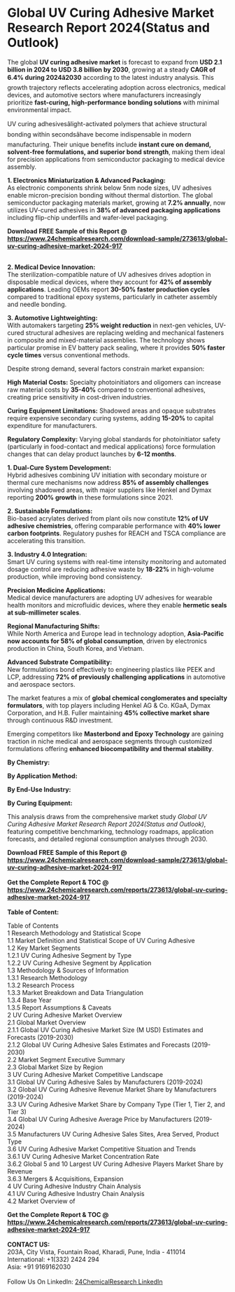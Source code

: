 <h1>Global UV Curing Adhesive Market Research Report 2024(Status and Outlook)</h1><p>The global <strong>UV curing adhesive market</strong> is forecast to expand from <strong>USD 2.1 billion in 2024 to USD 3.8 billion by 2030</strong>, growing at a steady <strong>CAGR of 6.4% during 2024â2030</strong> according to the latest industry analysis. This growth trajectory reflects accelerating adoption across electronics, medical devices, and automotive sectors where manufacturers increasingly prioritize <strong>fast-curing, high-performance bonding solutions</strong> with minimal environmental impact.</p><p>UV curing adhesivesâlight-activated polymers that achieve structural bonding within secondsâhave become indispensable in modern manufacturing. Their unique benefits include <strong>instant cure on demand, solvent-free formulations, and superior bond strength</strong>, making them ideal for precision applications from semiconductor packaging to medical device assembly.</p><p><strong>1. Electronics Miniaturization &amp; Advanced Packaging:</strong><br>
As electronic components shrink below 5nm node sizes, UV adhesives enable micron-precision bonding without thermal distortion. The global semiconductor packaging materials market, growing at <strong>7.2% annually</strong>, now utilizes UV-cured adhesives in <strong>38% of advanced packaging applications</strong> including flip-chip underfills and wafer-level packaging.</p><div><b>Download FREE Sample of this Report @ 
            <a href="https://www.24chemicalresearch.com/download-sample/273613/global-uv-curing-adhesive-market-2024-917">
            https://www.24chemicalresearch.com/download-sample/273613/global-uv-curing-adhesive-market-2024-917</a></b></div><br><p><strong>2. Medical Device Innovation:</strong><br>
The sterilization-compatible nature of UV adhesives drives adoption in disposable medical devices, where they account for <strong>42% of assembly applications</strong>. Leading OEMs report <strong>30-50% faster production cycles</strong> compared to traditional epoxy systems, particularly in catheter assembly and needle bonding.</p><p><strong>3. Automotive Lightweighting:</strong><br>
With automakers targeting <strong>25% weight reduction</strong> in next-gen vehicles, UV-cured structural adhesives are replacing welding and mechanical fasteners in composite and mixed-material assemblies. The technology shows particular promise in EV battery pack sealing, where it provides <strong>50% faster cycle times</strong> versus conventional methods.</p><p>Despite strong demand, several factors constrain market expansion:</p><p><strong>High Material Costs:</strong> Specialty photoinitiators and oligomers can increase raw material costs by <strong>35-40%</strong> compared to conventional adhesives, creating price sensitivity in cost-driven industries.</p><p><strong>Curing Equipment Limitations:</strong> Shadowed areas and opaque substrates require expensive secondary curing systems, adding <strong>15-20%</strong> to capital expenditure for manufacturers.</p><p><strong>Regulatory Complexity:</strong> Varying global standards for photoinitiator safety (particularly in food-contact and medical applications) force formulation changes that can delay product launches by <strong>6-12 months</strong>.</p><p><strong>1. Dual-Cure System Development:</strong><br>
Hybrid adhesives combining UV initiation with secondary moisture or thermal cure mechanisms now address <strong>85% of assembly challenges</strong> involving shadowed areas, with major suppliers like Henkel and Dymax reporting <strong>200% growth</strong> in these formulations since 2021.</p><p><strong>2. Sustainable Formulations:</strong><br>
Bio-based acrylates derived from plant oils now constitute <strong>12% of UV adhesive chemistries</strong>, offering comparable performance with <strong>40% lower carbon footprints</strong>. Regulatory pushes for REACH and TSCA compliance are accelerating this transition.</p><p><strong>3. Industry 4.0 Integration:</strong><br>
Smart UV curing systems with real-time intensity monitoring and automated dosage control are reducing adhesive waste by <strong>18-22%</strong> in high-volume production, while improving bond consistency.</p><p><strong>Precision Medicine Applications:</strong><br>
	Medical device manufacturers are adopting UV adhesives for wearable health monitors and microfluidic devices, where they enable <strong>hermetic seals at sub-millimeter scales</strong>.</p><p><strong>Regional Manufacturing Shifts:</strong><br>
	While North America and Europe lead in technology adoption, <strong>Asia-Pacific now accounts for 58% of global consumption</strong>, driven by electronics production in China, South Korea, and Vietnam.</p><p><strong>Advanced Substrate Compatibility:</strong><br>
	New formulations bond effectively to engineering plastics like PEEK and LCP, addressing <strong>72% of previously challenging applications</strong> in automotive and aerospace sectors.</p><p>The market features a mix of <strong>global chemical conglomerates and specialty formulators</strong>, with top players including Henkel AG &amp; Co. KGaA, Dymax Corporation, and H.B. Fuller maintaining <strong>45% collective market share</strong> through continuous R&amp;D investment.</p><p>Emerging competitors like <strong>Masterbond and Epoxy Technology</strong> are gaining traction in niche medical and aerospace segments through customized formulations offering <strong>enhanced biocompatibility and thermal stability</strong>.</p><p><strong>By Chemistry:</strong></p><p><strong>By Application Method:</strong></p><p><strong>By End-Use Industry:</strong></p><p><strong>By Curing Equipment:</strong></p><p>This analysis draws from the comprehensive market study <em>Global UV Curing Adhesive Market Research Report 2024(Status and Outlook)</em>, featuring competitive benchmarking, technology roadmaps, application forecasts, and detailed regional consumption analyses through 2030.</p><div><b>Download FREE Sample of this Report @ 
            <a href="https://www.24chemicalresearch.com/download-sample/273613/global-uv-curing-adhesive-market-2024-917">
            https://www.24chemicalresearch.com/download-sample/273613/global-uv-curing-adhesive-market-2024-917</a></b></div><br><div><b>Get the Complete Report & TOC @ 
            <a href="https://www.24chemicalresearch.com/reports/273613/global-uv-curing-adhesive-market-2024-917">
            https://www.24chemicalresearch.com/reports/273613/global-uv-curing-adhesive-market-2024-917</a></b></div><br>
            <b>Table of Content:</b><p>Table of Contents<br />
1 Research Methodology and Statistical Scope<br />
1.1 Market Definition and Statistical Scope of UV Curing Adhesive<br />
1.2 Key Market Segments<br />
1.2.1 UV Curing Adhesive Segment by Type<br />
1.2.2 UV Curing Adhesive Segment by Application<br />
1.3 Methodology & Sources of Information<br />
1.3.1 Research Methodology<br />
1.3.2 Research Process<br />
1.3.3 Market Breakdown and Data Triangulation<br />
1.3.4 Base Year<br />
1.3.5 Report Assumptions & Caveats<br />
2 UV Curing Adhesive Market Overview<br />
2.1 Global Market Overview<br />
2.1.1 Global UV Curing Adhesive Market Size (M USD) Estimates and Forecasts (2019-2030)<br />
2.1.2 Global UV Curing Adhesive Sales Estimates and Forecasts (2019-2030)<br />
2.2 Market Segment Executive Summary<br />
2.3 Global Market Size by Region<br />
3 UV Curing Adhesive Market Competitive Landscape<br />
3.1 Global UV Curing Adhesive Sales by Manufacturers (2019-2024)<br />
3.2 Global UV Curing Adhesive Revenue Market Share by Manufacturers (2019-2024)<br />
3.3 UV Curing Adhesive Market Share by Company Type (Tier 1, Tier 2, and Tier 3)<br />
3.4 Global UV Curing Adhesive Average Price by Manufacturers (2019-2024)<br />
3.5 Manufacturers UV Curing Adhesive Sales Sites, Area Served, Product Type<br />
3.6 UV Curing Adhesive Market Competitive Situation and Trends<br />
3.6.1 UV Curing Adhesive Market Concentration Rate<br />
3.6.2 Global 5 and 10 Largest UV Curing Adhesive Players Market Share by Revenue<br />
3.6.3 Mergers & Acquisitions, Expansion<br />
4 UV Curing Adhesive Industry Chain Analysis<br />
4.1 UV Curing Adhesive Industry Chain Analysis<br />
4.2 Market Overview of</p><div><b>Get the Complete Report & TOC @ 
            <a href="https://www.24chemicalresearch.com/reports/273613/global-uv-curing-adhesive-market-2024-917">
            https://www.24chemicalresearch.com/reports/273613/global-uv-curing-adhesive-market-2024-917</a></b></div><br><b>CONTACT US:</b><br>
            203A, City Vista, Fountain Road, Kharadi, Pune, India - 411014<br>
            International: +1(332) 2424 294<br>
            Asia: +91 9169162030 <br><br>
            Follow Us On LinkedIn: <a href="https://www.linkedin.com/company/24chemicalresearch/">24ChemicalResearch LinkedIn</a>